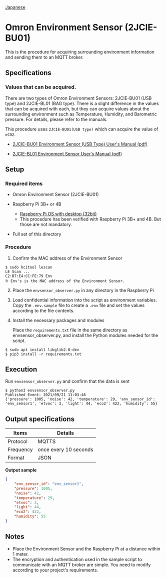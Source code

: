 [Japanese](./README.md)

# Omron Environment Sensor (2JCIE-BU01)

This is the procedure for acquiring surrounding environment information and sending them to an MQTT broker.  


## Specifications

### Values that can be acquired.

There are two types of Omron Environment Sensors: 2JCIE-BU01 (USB type) and 2JCIE-BL01 (BAG type). There is a slight difference in the values that can be acquired with each, but they can acquire values about the surrounding environment such as Temperature, Humidity, and Barometric pressure. For details, please refer to the manuals.

This procedure uses `2JCIE-BU01(USB type)` which can acquire the value of `eCO2`.  

- [2JCIE-BU01 Environment Sensor (USB Type) User's Manual (pdf)](https://omronfs.omron.com/en_US/ecb/products/pdf/A279-E1-01.pdf)

- [2JCIE-BL01 Environment Sensor User's Manual (pdf)](https://omronfs.omron.com/en_US/ecb/products/pdf/A278-E1.pdf)

## Setup

### Required items

- Omron Environment Sensor (2JCIE-BU01)

- Raspberry Pi 3B+ or 4B
  - [Raspberry Pi OS with desktop (32bit)](https://www.raspberrypi.org/software/operating-systems/#raspberry-pi-os-32-bit)
  - This procedure has been verified with Raspberry Pi 3B+ and 4B. But those are not mandatory.

- Full set of this directory

### Procedure

1. Confirm the MAC address of the Environment Sensor

```
$ sudo hcitool lescan
LE Scan ...
C2:B7:E4:CC:FE:79 Env
※ Env's is the MAC address of the Environment Sensor.
```

2. Place the `envsensor_observer.py` in any directory in the Raspberry Pi
3. Load confidential information into the script as environment variables.
   Copy the `.env.sample` file to create a `.env` file and set the values according to the file contents.  

4. Install the necessary packages and modules

   Place the `requirements.txt` file in the same directory as envsensor_observer.py, and install the Python modules needed for the script. 

```
$ sudo apt install libglib2.0-dev
$ pip3 install -r requirements.txt
```

## Execution

Run `envsensor_observer.py` and confirm that the data is sent

```
$ python3 envsensor_observer.py
Published Event: 2021/09/21 11:03:46
{'pressure': 1005, 'noise': 42, 'temperature': 29, 'env_sensor_id': 'env_sensor1', 'etvoc': 3, 'light': 44, 'eco2': 422, 'humidity': 55}
```

## Output specifications

| Items      | Details               |
| ---------- | --------------------- |
| Protocol   | MQTTS                 |
| Frequency   | once every 10 seconds  |
| Format | JSON                  |

**Output sample**
```JSON
{
	"env_sensor_id": "env_sensor1",
	"pressure": 1005,
	"noise": 42,
	"temperature": 29,
	"etvoc": 3,
	"light": 44,
	"eco2": 422,
	"humidity": 55
}
```

## Notes

- Place the Environment Sensor and the Raspberry Pi at a distance within 1 meter.
- The encryption and authentication used in the sample script to communicate with an MQTT broker are simple. You need to modify according to your project's requirements. 
